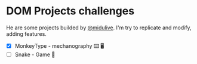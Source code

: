 # DOM Projects challenges

He are some projects builded by [@midulive]("https://www.youtube.com/@midulive"). I'm try to replicate and modify, adding features.
- [x] MonkeyType - mechanography ⌨️ 🖥️
- [ ] Snake - Game 🐍